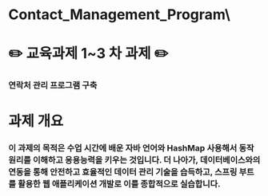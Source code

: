 # Contact_Management_Program\

# ✏️ 교육과제 1~3 차 과제 ✏️
### 연락처 관리 프로그램 구축

# 과제 개요
### 이 과제의 목적은 수업 시간에 배운 자바 언어와 HashMap 사용해서 동작원리를 이해하고 응용능력을 키우는 것입니다. 더 나아가, 데이터베이스와의 연동을 통해 안전하고 효율적인 데이터 관리 기술을 습득하고, 스프링 부트를 활용한 웹 애플리케이션 개발로 이를 종합적으로 실습합니다.
